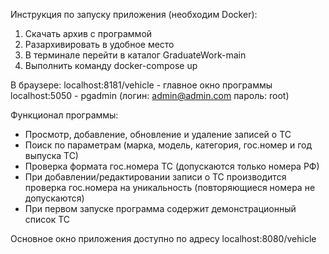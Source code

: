 Инструкция по запуску приложения (необходим Docker):

1. Скачать архив с программой
2. Разархивировать в удобное место
3. В терминале перейти в каталог GraduateWork-main
4. Выполнить команду docker-compose up

В браузере:
localhost:8181/vehicle - главное окно программы
localhost:5050 - pgadmin (логин: admin@admin.com пароль: root)

Функционал программы:
- Просмотр, добавление, обновление и удаление записей о ТС
- Поиск по параметрам (марка, модель, категория, гос.номер и год выпуска ТС)
- Проверка формата гос.номера ТС (допускаются только номера РФ)
- При добавлении/редактировании записи о ТС производится проверка гос.номера на уникальность (повторяющиеся номера не допускаются)
- При первом запуске программа содержит демонстрационный список ТС

Основное окно приложения доступно по адресу localhost:8080/vehicle
